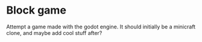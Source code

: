 # Block game
Attempt a game made with the godot engine. 
It should initially be a minicraft clone, and maybe add cool stuff after?

